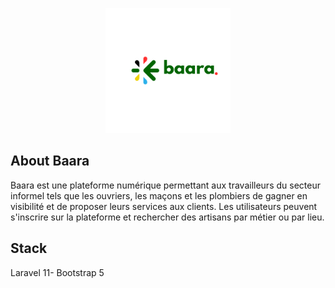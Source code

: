 <p align="center"><a href="#" target="_blank"><img src="/public/Images/Logo Tech Minimalist Violet.png" width="200" alt="Baara Logo"></a></p>



## About Baara

Baara est une plateforme numérique permettant aux travailleurs du secteur informel tels que les ouvriers, les maçons et les plombiers de gagner en visibilité et de proposer leurs services aux clients. Les utilisateurs peuvent s'inscrire sur la plateforme et rechercher des artisans par métier ou par lieu.

## Stack 
Laravel 11- Bootstrap 5